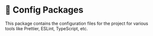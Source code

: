 # 🔧 Config Packages

This package contains the configuration files for the project for various tools like Prettier, ESLint, TypeScript, etc.
